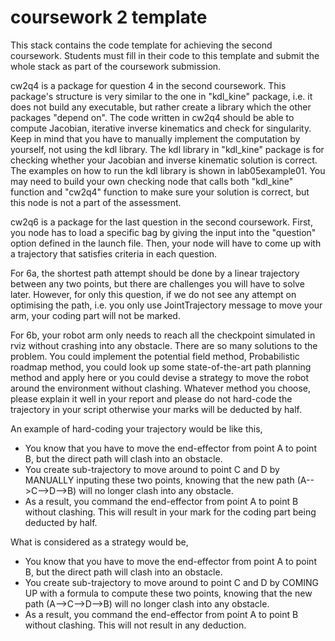 # coursework 2 template
This stack contains the code template for achieving the second coursework. Students must fill in their code to this template and submit the whole stack as part of the coursework submission.

cw2q4 is a package for question 4 in the second coursework. This package's structure is very similar to the one in "kdl_kine" package, i.e. it does not build any executable, but rather create a library which the other packages "depend on". The code written in cw2q4 should be able to compute Jacobian, iterative inverse kinematics and check for singularity. Keep in mind that you have to manually implement the computation by yourself, not using the kdl library. The kdl library in "kdl_kine" package is for checking whether your Jacobian and inverse kinematic solution is correct. The examples on how to run the kdl library is shown in lab05example01. You may need to build your own checking node that calls both "kdl_kine" function and "cw2q4" function to make sure your solution is correct, but this node is not a part of the assessment. 

cw2q6 is a package for the last question in the second coursework. First, you node has to load a specific bag by giving the input into the "question" option defined in the launch file. Then, your node will have to come up with a trajectory that satisfies criteria in each question. 

For 6a, the shortest path attempt should be done by a linear trajectory between any two points, but there are challenges you will have to solve later. However, for only this question, if we do not see any attempt on optimising the path, i.e. you only use JointTrajectory message to move your arm, your coding part will not be marked. 

For 6b, your robot arm only needs to reach all the checkpoint simulated in rviz without crashing into any obstacle. There are so many solutions to the problem. You could implement the potential field method, Probabilistic roadmap method, you could look up some state-of-the-art path planning method and apply here or you could devise a strategy to move the robot around the environment without clashing. Whatever method you choose, please explain it well in your report and please do not hard-code the trajectory in your script otherwise your marks will be deducted by half. 

An example of hard-coding your trajectory would be like this,
- You know that you have to move the end-effector from point A to point B, but the direct path will clash into an obstacle.
- You create sub-trajectory to move around to point C and D by MANUALLY inputing these two points, knowing that the new path (A-->C-->D-->B) will no longer clash into any obstacle.
- As a result, you command the end-effector from point A to point B without clashing. This will result in your mark for the coding part being deducted by half.

What is considered as a strategy would be,
- You know that you have to move the end-effector from point A to point B, but the direct path will clash into an obstacle.
- You create sub-trajectory to move around to point C and D by COMING UP with a formula to compute these two points, knowing that the new path (A-->C-->D-->B) will no longer clash into any obstacle.
- As a result, you command the end-effector from point A to point B without clashing. This will not result in any deduction.

